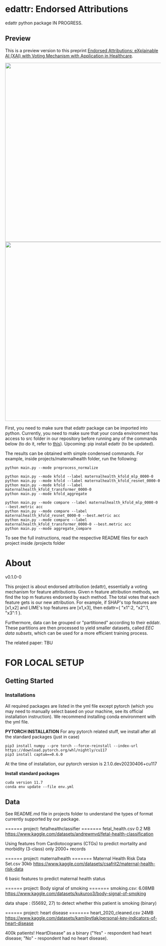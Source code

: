 # edattr: Endorsed Attributions

edattr python package IN PROGRESS.

## Preview
This is a preview version to this preprint <a href="https://www.techrxiv.org/articles/preprint/Endorsed_Attributions_eXplainable_AI_XAI_with_Voting_Mechanism_with_Application_in_Healthcare/23949135">Endorsed Attributions: eXplainable AI (XAI) with Voting Mechanism with Application in Healthcare</a>.

<div align="center">
<img src="https://drive.google.com/uc?export=view&id=1D7viU_kMzK3FEXQgUcnWBdDkYmeHC406" width="577"></img>
<img src="https://drive.google.com/uc?export=view&id=17FjxxIdLtvCyCPrWBPx-Hkvu-aow8Vfc" width="577"></img>
</div>

First, you need to make sure that edattr package can be imported into python. Currently, you need to make sure that your conda environment has access to src folder in our repository before running any of the commands below (to do it, refer to <a href="https://stackoverflow.com/questions/37006114/anaconda-permanently-include-external-packages-like-in-pythonpath">this</a>). Upcoming: pip install edattr (to be updated).

The results can be obtained with simple condensed commands. For example, inside projects/maternalhealth folder, run the following:
```
python main.py --mode preprocess_normalize

python main.py --mode kfold --label maternalhealth_kfold_mlp_0000-0 
python main.py --mode kfold --label maternalhealth_kfold_resnet_0000-0 
python main.py --mode kfold --label maternalhealth_kfold_transformer_0000-0 
python main.py --mode kfold_aggregate

python main.py --mode compare --label maternalhealth_kfold_mlp_0000-0 --best.metric acc
python main.py --mode compare --label maternalhealth_kfold_resnet_0000-0 --best.metric acc
python main.py --mode compare --label maternalhealth_kfold_transformer_0000-0 --best.metric acc
python main.py --mode aggregate_compare
```

To see the full instructions, read the respective README files for each project inside /projects folder

# About

v0.1.0-0

This project is about endorsed attribution (edattr), essentially a voting mechanism for feature attributions. Given n feature attribution methods, we find the top m features endorsed by each method. The total votes that each feature gets is our new attribution. For example, if SHAP's top features are [x1,x2] and LIME's top features are [x1,x3], then edattr={ "x1":2, "x2":1, "x3":1 }.

Furthermore, data can be grouped or "partitioned" according to their eddatr. These partitions are then processed to yield smaller datasets, called *EEC data subsets*, which can be used for a more efficient training process.

The related paper: TBU

# FOR LOCAL SETUP 
## Getting Started

### Installations
All required packages are listed in the yml file except pytorch (which you may need to manually select based on your machine, see its official installation instruction). We recommend installing conda environment with the yml file.


**PYTORCH INSTALLATION**
For any pytorch related stuff, we install after all the standard packages (just in case)
```
pip3 install numpy --pre torch --force-reinstall --index-url https://download.pytorch.org/whl/nightly/cu117
pip3 install captum==0.6.0
```
At the time of installation, our pytorch version is 2.1.0.dev20230406+cu117

**Install standard packages**
```
cuda version 11.7
conda env update --file env.yml
```

## Data
See README.md file in projects folder to understand the types of format currently supported by our package.

====== project: fetalhealthclassifier =======
fetal_health.csv 0.2 MB
https://www.kaggle.com/datasets/andrewmvd/fetal-health-classification

Using features from Cardiotocograms (CTGs) to predict mortality and morbidity (3-class)
only 2000+ records


====== project: maternalhealth =======
Maternal Health Risk Data Set.csv 30kb
https://www.kaggle.com/datasets/csafrit2/maternal-health-risk-data

6 basic features to predict maternal health status

====== project: Body signal of smoking =======
smoking.csv: 6.08MB
https://www.kaggle.com/datasets/kukuroo3/body-signal-of-smoking

data shape : (55692, 27)
to detect whether this patient is smoking (binary)

====== project: heart disease =======
heart_2020_cleaned.csv 24MB
https://www.kaggle.com/datasets/kamilpytlak/personal-key-indicators-of-heart-disease

400k patients!
HeartDisease" as a binary ("Yes" - respondent had heart disease; "No" - respondent had no heart disease).




